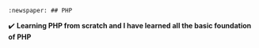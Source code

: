  	:newspaper: ## PHP 

:heavy_check_mark: **Learning PHP from scratch and I have learned all the basic foundation of PHP**   

